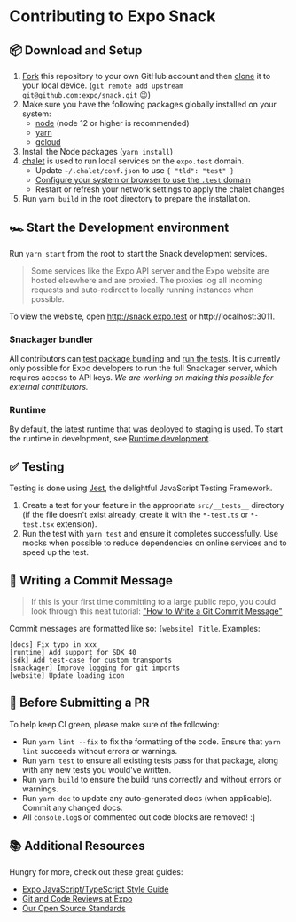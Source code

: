 # Contributing to Expo Snack

## 📦 Download and Setup

1. [Fork](https://help.github.com/articles/fork-a-repo/) this repository to your own GitHub account and then [clone](https://help.github.com/articles/cloning-a-repository/) it to your local device. (`git remote add upstream git@github.com:expo/snack.git` 😉)
2. Make sure you have the following packages globally installed on your system:
   - [node](https://nodejs.org/) (node 12 or higher is recommended)
   - [yarn](https://yarnpkg.com/)
   - [gcloud](https://sdk.cloud.google.com)
3. Install the Node packages (`yarn install`)
4. [chalet](https://github.com/jeansaad/chalet) is used to run local services on the `expo.test` domain.
   - Update `~/.chalet/conf.json` to use `{ "tld": "test" }`
   - [Configure your system or browser to use the `.test` domain](https://github.com/jeansaad/chalet/blob/master/docs/README.md#system-configuration-recommended)
   - Restart or refresh your network settings to apply the chalet changes
5. Run `yarn build` in the root directory to prepare the installation.

## 🏎️ Start the Development environment

Run `yarn start` from the root to start the Snack development services.

> Some services like the Expo API server and the Expo website are hosted elsewhere and are proxied. The proxies log all incoming requests and auto-redirect to locally running instances when possible.

To view the website, open http://snack.expo.test or http://localhost:3011.

### Snackager bundler

All contributors can [test package bundling](./snackager/README#test-package-bundling) and [run the tests](./snackager/README#run-tests). It is currently only possible for Expo developers to run the full Snackager server, which requires access to API keys. *We are working on making this possible for external contributors.*

### Runtime

By default, the latest runtime that was deployed to staging is used. To start the runtime in development, see  [Runtime development](runtime/README.md#development).

## ✅ Testing

Testing is done using [Jest](https://jestjs.io/https://jestjs.io/), the delightful JavaScript Testing Framework.

1. Create a test for your feature in the appropriate `src/__tests__` directory (if the file doesn't exist already, create it with the `*-test.ts` or `*-test.tsx` extension).
2. Run the test with `yarn test` and ensure it completes successfully. Use mocks when possible to reduce dependencies on online services and to speed up the test.

## 📝 Writing a Commit Message

> If this is your first time committing to a large public repo, you could look through this neat tutorial: ["How to Write a Git Commit Message"](https://chris.beams.io/posts/git-commit/)

Commit messages are formatted like so: `[website] Title`. Examples:

```
[docs] Fix typo in xxx
[runtime] Add support for SDK 40
[sdk] Add test-case for custom transports
[snackager] Improve logging for git imports
[website] Update loading icon
```

## 🔎 Before Submitting a PR

To help keep CI green, please make sure of the following:

- Run `yarn lint --fix` to fix the formatting of the code. Ensure that `yarn lint` succeeds without errors or warnings.
- Run `yarn test` to ensure all existing tests pass for that package, along with any new tests you would've written.
- Run `yarn build` to ensure the build runs correctly and without errors or warnings.
- Run `yarn doc` to update any auto-generated docs (when applicable). Commit any changed docs.
- All `console.log`s or commented out code blocks are removed! :]


## 📚 Additional Resources

Hungry for more, check out these great guides:

- [Expo JavaScript/TypeScript Style Guide](https://github.com/expo/expo/blob/master/guides/Expo%20JavaScript%20Style%20Guide.md)
- [Git and Code Reviews at Expo](https://github.com/expo/expo/blob/master/guides/Git%20and%20Code%20Reviews.md)
- [Our Open Source Standards](https://github.com/expo/expo/blob/master/guides/Our%20Open%20Source%20Standards.md)

